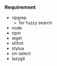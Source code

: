 ### Requirement
* ripgrep
  * for fuzzy search
* node
* npm
* wget
* shfmt
* stylua
* im-select
* lazygit
